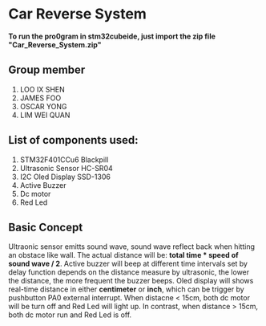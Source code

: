 # Car Reverse System
**To run the pro0gram in stm32cubeide, just import the zip file "Car_Reverse_System.zip"**
## Group member
1) LOO IX SHEN
2) JAMES FOO
3) OSCAR YONG
4) LIM WEI QUAN

## List of components used:
1) STM32F401CCu6 Blackpill
2) Ultrasonic Sensor HC-SR04
3) I2C Oled Display SSD-1306
4) Active Buzzer
5) Dc motor
6) Red Led

## Basic Concept
Ultraonic sensor emitts sound wave, sound wave reflect back when hitting an obstace like wall. The actual distance will be: **total time * speed of sound wave / 2**. Active buzzer will beep at different time intervals set by delay function depends on the distance measure by ultrasonic, the lower the distance, the more frequent the buzzer beeps. Oled display will shows real-time distance in either **centimeter** or **inch**, which can be trigger by pushbutton PA0 external interrupt. When distacne < 15cm, both dc motor will be turn off and Red Led will light up. In contrast, when distance > 15cm, both dc motor run and Red Led is off.
